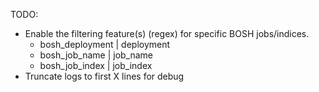  TODO:
 - Enable the filtering feature(s) (regex) for specific BOSH jobs/indices.
   * bosh_deployment | deployment
   * bosh_job_name   | job_name
   * bosh_job_index  | job_index
- Truncate logs to first X lines for debug
